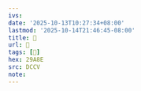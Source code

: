 ```yaml
---
ivs:
date: '2025-10-13T10:27:34+08:00'
lastmod: '2025-10-14T21:46:45-08:00'
title: 􅏹
url: 􅏹
tags: [𩪎]
hex: 29A8E
src: DCCV
note:
---
```

